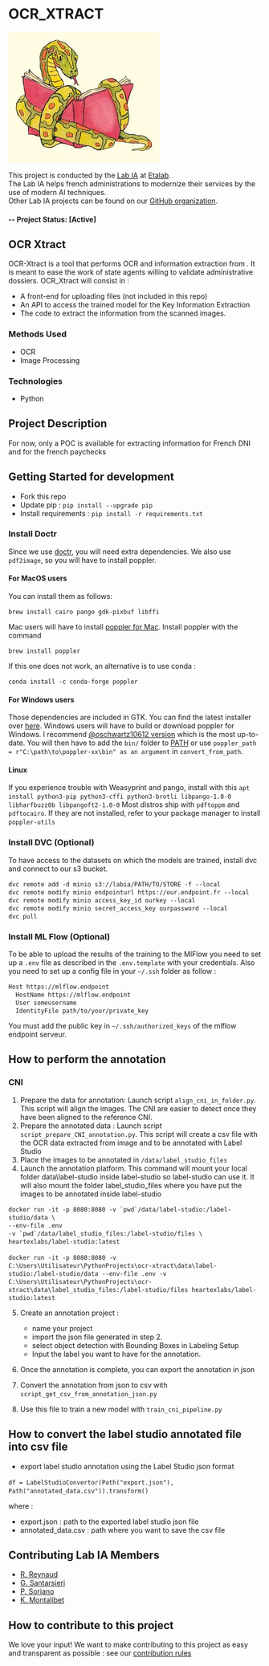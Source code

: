 OCR_XTRACT
====
![LOGO](.github/reading_snake.jpg)

This project is conducted by the [Lab IA](https://www.etalab.gouv.fr/datasciences-et-intelligence-artificielle) at [Etalab](https://www.etalab.gouv.fr/).  
The Lab IA helps french administrations to modernize their services by the use of modern AI techniques.  
Other Lab IA projects can be found on our [GitHub organization](https://github.com/etalab-ia/). 

#### -- Project Status: [Active]

## OCR Xtract
OCR-Xtract is a tool that performs OCR and information extraction from . It is meant to ease the work of state agents willing to validate administrative dossiers. OCR_Xtract will consist in :
- A front-end for uploading files (not included in this repo)
- An API to access the trained model for the Key Information Extraction
- The code to extract the information from the scanned images. 

### Methods Used
* OCR
* Image Processing
### Technologies 
* Python

## Project Description 
For now, only a POC is available for extracting information for French DNI and for the french paychecks 

## Getting Started for development
* Fork this repo
* Update pip : `pip install --upgrade pip`
* Install requirements : `pip install -r requirements.txt`

### Install Doctr
Since we use [doctr](https://mindee.github.io/doctr/), you will need extra dependencies.
We also use `pdf2image`, so you will have to install poppler. 

#### For MacOS users
You can install them as follows:
```shell
brew install cairo pango gdk-pixbuf libffi
```
Mac users will have to install [poppler for Mac](http://macappstore.org/poppler/).
Install poppler with the command 
```shell
brew install poppler
``` 
If this one does not work, an alternative is to use conda : 
```shell
conda install -c conda-forge poppler
``` 


#### For Windows users
Those dependencies are included in GTK. You can find the latest installer over [here](https://github.com/tschoonj/GTK-for-Windows-Runtime-Environment-Installer/releases).
Windows users will have to build or download poppler for Windows. I recommend [@oschwartz10612 version](https://github.com/oschwartz10612/poppler-windows/releases/) which is the most up-to-date. You will then have to add the `bin/` folder to [PATH](https://www.architectryan.com/2018/03/17/add-to-the-path-on-windows-10/) or use `poppler_path = r"C:\path\to\poppler-xx\bin" as an argument` in `convert_from_path`.

#### Linux
If you experience trouble with Weasyprint and pango, install with this
```apt install python3-pip python3-cffi python3-brotli libpango-1.0-0 libharfbuzz0b libpangoft2-1.0-0```
Most distros ship with `pdftoppm` and `pdftocairo`. If they are not installed, refer to your package manager to install `poppler-utils`

### Install DVC (Optional)
To have access to the datasets on which the models are trained, install dvc and connect to our s3 bucket.

```shell
dvc remote add -d minio s3://labia/PATH/TO/STORE -f --local
dvc remote modify minio endpointurl https://our.endpoint.fr --local
dvc remote modify minio access_key_id ourkey --local
dvc remote modify minio secret_access_key ourpassword --local
dvc pull
```

### Install ML Flow (Optional)
To be able to upload the results of the training to the MlFlow you need to set up a `.env` file as described in the `.env.template` with your credentials.
Also you need to set up a config file in your `~/.ssh` folder as follow : 

```
Host https://mlflow.endpoint
  HostName https://mlflow.endpoint
  User someusername
  IdentityFile path/to/your/private_key
```
You must add the public key in `~/.ssh/authorized_keys` of the mlflow endpoint serveur. 


## How to perform the annotation
### CNI 
1. Prepare the data for annotation: 
   Launch script `align_cni_in_folder.py`. This script will align the images. The CNI are easier to detect once they have been aligned to the reference CNI.
2. Prepare the annotated data : 
   Launch script `script_prepare_CNI_annotation.py`. This script will create a csv file with the OCR data extracted from image and to be annotated with Label Studio
3. Place the images to be annotated in `/data/label_studio_files` 
4. Launch the annotation platform. This command will mount your local folder data\label-studio inside label-studio so label-studio can use it. 
   It will also mount the folder label_studio_files where you have put the images to be annotated inside label-studio
```
docker run -it -p 8080:8080 -v `pwd`/data/label-studio:/label-studio/data \
--env-file .env
-v `pwd`/data/label_studio_files:/label-studio/files \
heartexlabs/label-studio:latest

docker run -it -p 8080:8080 -v C:\Users\Utilisateur\PythonProjects\ocr-xtract\data\label-studio:/label-studio/data --env-file .env -v C:\Users\Utilisateur\PythonProjects\ocr-xtract\data\label_studio_files:/label-studio/files heartexlabs/label-studio:latest
```

5. Create an annotation project :
   - name your project
   - import the json file generated in step 2.
   - select object detection with Bounding Boxes in Labeling Setup
   - Input the label you want to have for the annotation.

5. Once the annotation is complete, you can export the annotation in json
6. Convert the annotation from json to csv with `script_get_csv_from_annotation_json.py`
7. Use this file to train a new model with ``train_cni_pipeline.py``

## How to convert the label studio annotated file into csv file 

- export label studio annotation using the Label Studio json format 

`df = LabelStudioConvertor(Path("export.json"), Path("annotated_data.csv")).transform()`

where : 
- export.json : path to the exported label studio json file
- annotated_data.csv : path where you want to save the csv file 


## Contributing Lab IA Members
* [R. Reynaud](https://github.com/rob192)
* [G. Santarsieri](https://github.com/giuliasantarsieri)
* [P. Soriano](https://github.com/psorianom)
* [K. Montalibet](https://github.com/orgs/etalab-ia/people/KimMontalibet)

## How to contribute to this project 
We love your input! We want to make contributing to this project as easy and transparent as possible : see our [contribution rules](https://github.com/etalab-ia/ocr-xtract/blob/master/.github/contributing.md)
